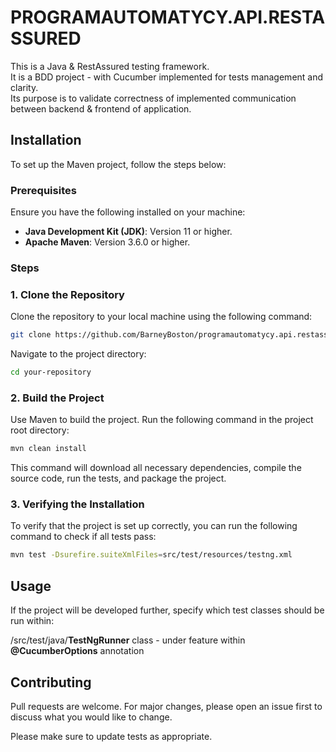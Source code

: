 # PROGRAMAUTOMATYCY.API.RESTASSURED

This is a Java & RestAssured testing framework.\
It is a BDD project - with Cucumber implemented for tests management and clarity.\
Its purpose is to validate correctness of implemented communication between backend & frontend of application.

## Installation

To set up the Maven project, follow the steps below:

### Prerequisites

Ensure you have the following installed on your machine:

- **Java Development Kit (JDK)**: Version 11 or higher.
- **Apache Maven**: Version 3.6.0 or higher.

### Steps

### 1. Clone the Repository

Clone the repository to your local machine using the following command:
```bash
git clone https://github.com/BarneyBoston/programautomatycy.api.restassured.git
```
Navigate to the project directory:

```bash
cd your-repository
```
### 2. Build the Project
Use Maven to build the project. Run the following command in the project root directory:

```bash
mvn clean install
```

This command will download all necessary dependencies, compile the source code, run the tests, and package the project.

### 3. Verifying the Installation
To verify that the project is set up correctly, you can run the following command to check if all tests pass:

```bash
mvn test -Dsurefire.suiteXmlFiles=src/test/resources/testng.xml
```

## Usage

If the project will be developed further, specify which test classes should be run within:

/src/test/java/**TestNgRunner** class - under feature within **@CucumberOptions** annotation


## Contributing

Pull requests are welcome. For major changes, please open an issue first
to discuss what you would like to change.

Please make sure to update tests as appropriate.
